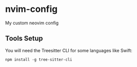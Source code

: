 # nvim-config
My custom neovim config

## Tools Setup

You will need the Treesitter CLI for some languages like Swift:

```
npm install -g tree-sitter-cli
```
